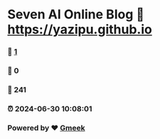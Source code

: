 # Seven AI Online Blog :link: https://yazipu.github.io 
### :page_facing_up: [1](https://yazipu.github.io/tag.html) 
### :speech_balloon: 0 
### :hibiscus: 241 
### :alarm_clock: 2024-06-30 10:08:01 
### Powered by :heart: [Gmeek](https://github.com/Meekdai/Gmeek)
